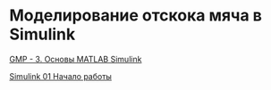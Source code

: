 # Моделирование отскока мяча в Simulink

[](https://docs.exponenta.ru/simulink/slref/simulation-of-a-bouncing-ball.html)

[](https://docs.exponenta.ru/simulink/index.html?s_tid=CRUX_lftnav)

[GMP - 3. Основы MATLAB Simulink](https://www.youtube.com/watch?v=o7qBxH5wjVA)

[Simulink 01 Начало работы](https://www.youtube.com/watch?v=_gDsghQ-Y1s&list=PLmu_y3-DV2_k0FqQSqWVKE0cW-eSPUSTq)